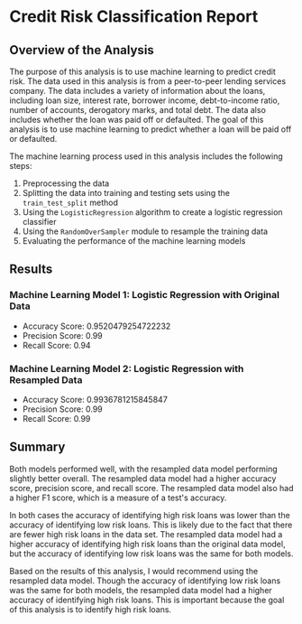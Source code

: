 # Credit Risk Classification Report

## Overview of the Analysis

The purpose of this analysis is to use machine learning to predict credit risk. The data used in this analysis is from a peer-to-peer lending services company. The data includes a variety of information about the loans, including loan size, interest rate, borrower income, debt-to-income ratio, number of accounts, derogatory marks, and total debt. The data also includes whether the loan was paid off or defaulted. The goal of this analysis is to use machine learning to predict whether a loan will be paid off or defaulted.

The machine learning process used in this analysis includes the following steps:

1. Preprocessing the data
2. Splitting the data into training and testing sets using the `train_test_split` method
3. Using the `LogisticRegression` algorithm to create a logistic regression classifier
4. Using the `RandomOverSampler` module to resample the training data
5. Evaluating the performance of the machine learning models

## Results

### Machine Learning Model 1: Logistic Regression with Original Data

* Accuracy Score: 0.9520479254722232
* Precision Score: 0.99
* Recall Score: 0.94

### Machine Learning Model 2: Logistic Regression with Resampled Data

* Accuracy Score: 0.9936781215845847
* Precision Score: 0.99
* Recall Score: 0.99

## Summary

Both models performed well, with the resampled data model performing slightly better overall. The resampled data model had a higher accuracy score, precision score, and recall score. The resampled data model also had a higher F1 score, which is a measure of a test's accuracy.

In both cases the accuracy of identifying high risk loans was lower than the accuracy of identifying low risk loans. This is likely due to the fact that there are fewer high risk loans in the data set. The resampled data model had a higher accuracy of identifying high risk loans than the original data model, but the accuracy of identifying low risk loans was the same for both models.

Based on the results of this analysis, I would recommend using the resampled data model. Though the accuracy of identifying low risk loans was the same for both models, the resampled data model had a higher accuracy of identifying high risk loans. This is important because the goal of this analysis is to identify high risk loans.
